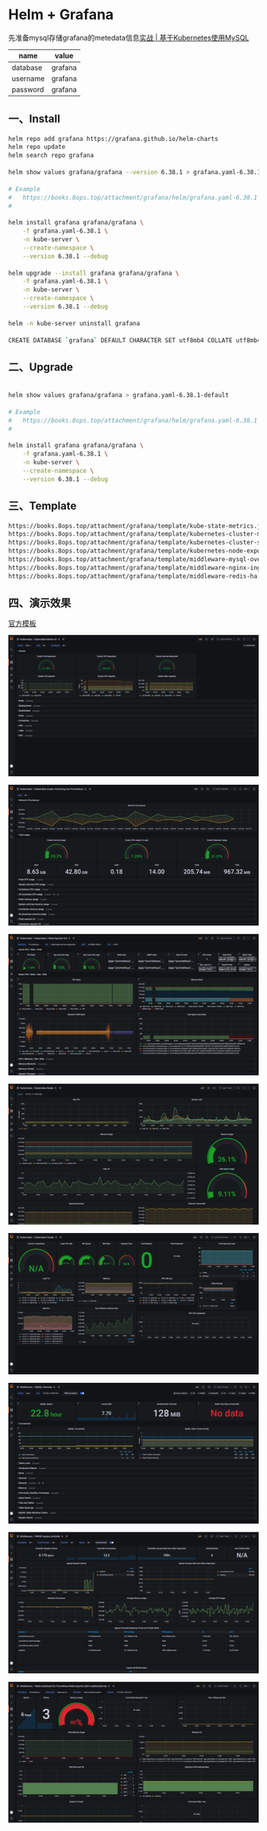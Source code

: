 # Helm + Grafana

先准备mysql存储grafana的metedata信息[实战 | 基于Kubernetes使用MySQL](21-mysql.md)

| name     | value   |
| -------- | ------- |
| database | grafana |
| username | grafana |
| password | grafana |



## 一、Install

```bash
helm repo add grafana https://grafana.github.io/helm-charts
helm repo update
helm search repo grafana
 
helm show values grafana/grafana --version 6.38.1 > grafana.yaml-6.38.1-default 

# Example 
#   https://books.8ops.top/attachment/grafana/helm/grafana.yaml-6.38.1
# 

helm install grafana grafana/grafana \
    -f grafana.yaml-6.38.1 \
    -n kube-server \
    --create-namespace \
    --version 6.38.1 --debug

helm upgrade --install grafana grafana/grafana \
    -f grafana.yaml-6.38.1 \
    -n kube-server \
    --create-namespace \
    --version 6.38.1 --debug
    
helm -n kube-server uninstall grafana    

CREATE DATABASE `grafana` DEFAULT CHARACTER SET utf8mb4 COLLATE utf8mb4_0900_ai_ci;

```



## 二、Upgrade

```bash

helm show values grafana/grafana > grafana.yaml-6.38.1-default 

# Example 
#   https://books.8ops.top/attachment/grafana/helm/grafana.yaml-6.38.1
# 

helm install grafana grafana/grafana \
    -f grafana.yaml-6.38.1 \
    -n kube-server \
    --create-namespace \
    --version 6.38.1 --debug
```





## 三、Template



```bash
https://books.8ops.top/attachment/grafana/template/kube-state-metrics.json
https://books.8ops.top/attachment/grafana/template/kubernetes-cluster-monitoring.json
https://books.8ops.top/attachment/grafana/template/kubernetes-cluster-summary.json
https://books.8ops.top/attachment/grafana/template/kubernetes-node-exporter-full.json
https://books.8ops.top/attachment/grafana/template/middleware-mysql-overview.json
https://books.8ops.top/attachment/grafana/template/middleware-nginx-ingress-controller.json
https://books.8ops.top/attachment/grafana/template/middleware-redis-ha.json
```



## 四、演示效果

[官方模板](https://grafana.com/grafana/dashboards/)

![kube-state-metrics](../images/grafana/kube-state-metrics.png)

![Kubernetes cluster monitoring](../images/grafana/kubernetes-cluster-monitoring.png)

![Kubernetes / Node Exporter Full](../images/grafana/kubernetes-node-exporter-full.png)

![Kubernetes Nodes](../images/grafana/kubernetes-nodes.png)

![Kubernetes Cluster](../images/grafana/kuernetes-cluster.png)

![MySQL Overview](../images/grafana/middleware-mysql.png)

![NGINX Ingress controller](../images/grafana/middleware-nginx.png)

![Redis Dashboard for Prometheus Redis Exporter](../images/grafana/middleware-redis.png)

